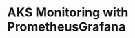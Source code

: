 # AKS Monitoring with PrometheusGrafana                                                                                                                                                                                                                                                                                                                                                                                                                                                                                                                                                                         
